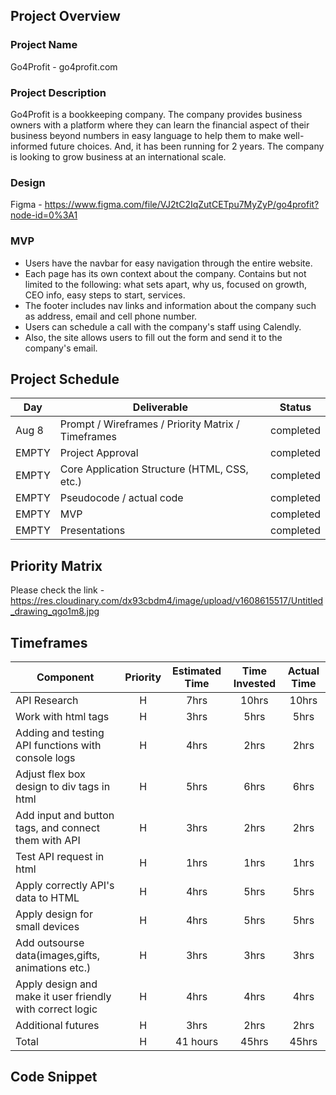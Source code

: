 ## Project Overview

### Project Name

Go4Profit - go4profit.com

### Project Description

Go4Profit is a bookkeeping company. The company provides business owners with a platform where they can learn the financial aspect of their business beyond numbers in easy language to help them to make well-informed future choices. And, it has been running for 2 years. The company is looking to grow business at an international scale.
 
### Design
Figma - https://www.figma.com/file/VJ2tC2IqZutCETpu7MyZyP/go4profit?node-id=0%3A1

### MVP 

- Users have the navbar for easy navigation through the entire website.
- Each page has its own context about the company. Contains but not limited to the following: what sets apart, why us, focused on growth, CEO info, easy steps to start, services.
- The footer includes nav links and information about the company such as address, email and cell phone number.
- Users can schedule a call with the company's staff using Calendly.
- Also, the site allows users to fill out the form and send it to the company's email. 

## Project Schedule

|  Day | Deliverable | Status
|---|---| ---|
|Aug 8| Prompt / Wireframes / Priority Matrix / Timeframes | completed
|EMPTY| Project Approval | completed
|EMPTY| Core Application Structure (HTML, CSS, etc.) | completed
|EMPTY| Pseudocode / actual code | completed
|EMPTY| MVP | completed
|EMPTY| Presentations | completed

## Priority Matrix

Please check the link -https://res.cloudinary.com/dx93cbdm4/image/upload/v1608615517/Untitled_drawing_qgo1m8.jpg

## Timeframes

| Component | Priority | Estimated Time | Time Invested | Actual Time |
| --- | :---: |  :---: | :---: | :---: |
|API Research | H | 7hrs|10hrs |10hrs  |
|Work with html tags  | H | 3hrs|5hrs |5hrs  |
|Adding and testing API functions with console logs | H | 4hrs|2hrs |2hrs  
|Adjust flex box design to div tags in html | H | 5hrs|6hrs |6hrs |
|Add input and button tags, and connect them with API | H | 3hrs|2hrs |2hrs 
|Test API request in html | H | 1hrs|1hrs |1hrs  
|Apply correctly API's data to HTML| H | 4hrs|5hrs|5hrs
|Apply design for small devices | H | 4hrs|5hrs |5hrs  
|Add outsourse data(images,gifts, animations etc.) | H | 3hrs|3hrs |3hrs |
|Apply design and make it user friendly with correct logic | H | 4hrs|4hrs |4hrs  |
|Additional futures | H | 3hrs|2hrs |2hrs  |
| Total | H | 41 hours|45hrs |45hrs  |

## Code Snippet
